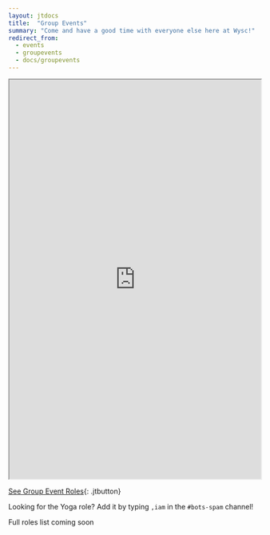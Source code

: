 ```yaml
---
layout: jtdocs
title:  "Group Events"
summary: "Come and have a good time with everyone else here at Wysc!"
redirect_from:
  - events
  - groupevents
  - docs/groupevents
---
```


<iframe src="https://e.widgetbot.io/channels/319372945929666571/698833297811439646" title="Discord embed of Cafe Events" class="rounded-lg" style="width:100%;max-width:515px;height:calc(90vh - 4rem);max-height:800px;"></iframe>

<br>

[See Group Event Roles](/docs/roles#event-roles){: .jtbutton}

Looking for the Yoga role? Add it by typing `,iam` in the `#bots-spam` channel!


Full roles list coming soon